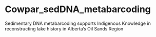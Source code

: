 # Cowpar_sedDNA_metabarcoding
Sedimentary DNA metabarcoding supports Indigenous Knowledge in reconstructing lake history in Alberta’s Oil Sands Region
